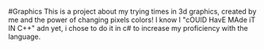 #Graphics
This is a project about
my trying times in 3d graphics,
created by me and the power of
changing pixels colors!
I know I "cOUlD HavE MAde iT IN
C++" adn yet, i chose to do it in
c# to increase my proficiency with
the language.
